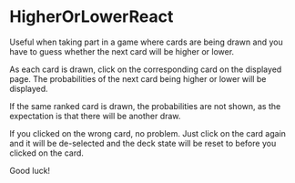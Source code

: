 # HigherOrLowerReact

Useful when taking part in a game where cards are being drawn and you have to guess whether the next card will be higher or lower.

As each card is drawn, click on the corresponding card on the displayed page.  The probabilities of the next card being higher or lower will be displayed.

If the same ranked card is drawn, the probabilities are not shown, as the expectation is that there will be another draw.

If you clicked on the wrong card, no problem.  Just click on the card again and it will be de-selected and the deck state will be reset to before you clicked on the card.

Good luck!
